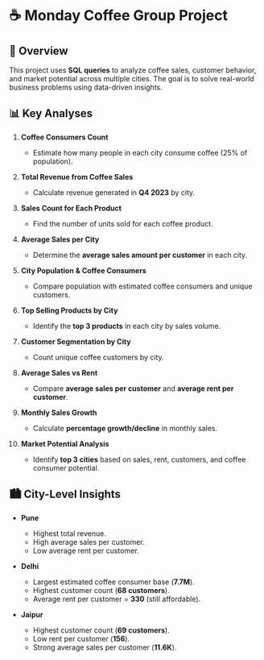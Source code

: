 
# ☕ Monday Coffee Group Project

## 📌 Overview

This project uses **SQL queries** to analyze coffee sales, customer behavior, and market potential across multiple cities. The goal is to solve real-world business problems using data-driven insights.

## 📊 Key Analyses

1. **Coffee Consumers Count**

   * Estimate how many people in each city consume coffee (25% of population).

2. **Total Revenue from Coffee Sales**

   * Calculate revenue generated in **Q4 2023** by city.

3. **Sales Count for Each Product**

   * Find the number of units sold for each coffee product.

4. **Average Sales per City**

   * Determine the **average sales amount per customer** in each city.

5. **City Population & Coffee Consumers**

   * Compare population with estimated coffee consumers and unique customers.

6. **Top Selling Products by City**

   * Identify the **top 3 products** in each city by sales volume.

7. **Customer Segmentation by City**

   * Count unique coffee customers by city.

8. **Average Sales vs Rent**

   * Compare **average sales per customer** and **average rent per customer**.

9. **Monthly Sales Growth**

   * Calculate **percentage growth/decline** in monthly sales.

10. **Market Potential Analysis**

    * Identify **top 3 cities** based on sales, rent, customers, and coffee consumer potential.

## 🏙️ City-Level Insights

* **Pune**

  * Highest total revenue.
  * High average sales per customer.
  * Low average rent per customer.

* **Delhi**

  * Largest estimated coffee consumer base (**7.7M**).
  * Highest customer count (**68 customers**).
  * Average rent per customer = **330** (still affordable).

* **Jaipur**

  * Highest customer count (**69 customers**).
  * Low rent per customer (**156**).
  * Strong average sales per customer (**11.6K**).
